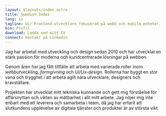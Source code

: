 ```yaml
---
layout: $layouts/index.astro
title: Swedish Index
lang: sv
tagline: Ui/ Frontend-utvecklare fokuserad på webb och mobila enheter. Utformar Ui/Ux, har ett öga för detaljer och bakgrund inom formgivning.
bio: Profil
download: Ladda ned mitt CV
connect: Kontakt på Linkedin
---
```


Jag har arbetat med utveckling och design sedan 2010 och har utvecklat en stark passion för moderna och kundcentrerade lösningar på webben.

Genom åren har jag fått tillfälle att arbeta med varierade roller inom _webbutveckling_, _formgivning_ och _Ui/Ux-design_. Rollerna har byggt en stor vana och trygghet i att arbeta agilt nära utvecklare, designers och kravställare.

Projekten har utvecklat mitt tekniska kunnande och gett mig förståelse för affärsnyttan och vikten av mätbarhet i allt mitt arbete. Jag nöjer mig inte enbart med att leverera och samarbeta i team, då jag har erfarit att slutkundens upplevelse av digitala tjänster och produkter är av största vikt.



<!-- OLD: Front End-utvecklare med erfarenhet av JavaScript (webb och mobilt). Utformar gränssnitt, har öga för detaljer och är van att arbeta i agila team och driva design- och creation-processen.

Kodar och bygger javascript/ typescript med React, Redux, Git, Node och Express. Bygger gränssnitt med Html och Css utifrån ett tillgänglighetsperspektiv. 

Bakgrund och mångårig erfarenhet inom kommunikation och digital marknadsföring. 
Trivs i team där UX, Front end-utveckling och visuell design möts. 

Över 10 års erfarenhet som webbdesigner, arbetat på byrå, som frilans och på distans. 
Flerspråkig nörd med passion för språk och kulturer. -->